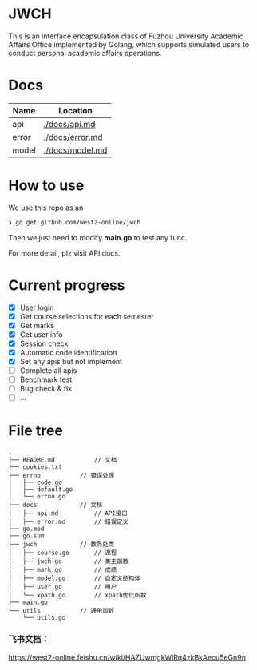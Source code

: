 # JWCH

This is an interface encapsulation class of Fuzhou University Academic Affairs Office implemented by Golang, which supports simulated users to conduct personal academic affairs operations.

# Docs

| Name  | Location                        |
| ----- | ------------------------------- |
| api   | [./docs/api.md](./docs/api.md)     |
| error | [./docs/error.md](./docs/error.md) |
| model | [./docs/model.md](./docs/model.md) |

# How to use

We use this repo as an 

```bash
❯ go get github.com/west2-online/jwch
```

Then we just need to modify **main.go** to test any func.

For more detail, plz visit API docs.

# Current progress

- [X] User login
- [X] Get course selections for each semester
- [X] Get marks
- [X] Get user info
- [X] Session check
- [X] Automatic code identification
- [X] Set any apis but not implement
- [ ] Complete all apis
- [ ] Benchmark test
- [ ] Bug check & fix
- [ ] ...

# File tree

```
.
├── README.md			// 文档
├── cookies.txt
├── errno			// 错误处理
│   ├── code.go
│   ├── default.go
│   └── errno.go
├── docs			// 文档
│   ├── api.md			// API接口
│   ├── error.md		// 错误定义
├── go.mod
├── go.sum
├── jwch			// 教务处类
│   ├── course.go		// 课程
│   ├── jwch.go			// 类主函数
│   ├── mark.go			// 成绩
│   ├── model.go		// 自定义结构体
│   ├── user.go			// 用户
│   └── xpath.go		// xpath优化函数
├── main.go
└── utils			// 通用函数
    └── utils.go
```

### 飞书文档：
https://west2-online.feishu.cn/wiki/HAZUwmgkWiRq4zkBkAecu5eGn9n